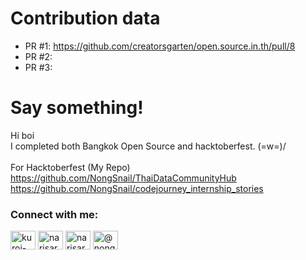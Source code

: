 # Contribution data

- PR #1:
  https://github.com/creatorsgarten/open.source.in.th/pull/8
- PR #2:
- PR #3:

# Say something!

Hi boi<br>
I completed both Bangkok Open Source and hacktoberfest. \(=w=)/
<br>
<br>
For Hacktoberfest (My Repo)
https://github.com/NongSnail/ThaiDataCommunityHub
https://github.com/NongSnail/codejourney_internship_stories

<h3 align="left">Connect with me:</h3>
<p align="left">
<a href="https://twitter.com/kuroi-01509" target="blank"><img align="center" src="https://raw.githubusercontent.com/rahuldkjain/github-profile-readme-generator/master/src/images/icons/Social/twitter.svg" alt="kuroi-01509" height="30" width="40" /></a>
<a href="https://linkedin.com/in/narisara limpisirisant" target="blank"><img align="center" src="https://raw.githubusercontent.com/rahuldkjain/github-profile-readme-generator/master/src/images/icons/Social/linked-in-alt.svg" alt="narisara limpisirisant" height="30" width="40" /></a>
<a href="https://fb.com/narisara limpisirisant" target="blank"><img align="center" src="https://raw.githubusercontent.com/rahuldkjain/github-profile-readme-generator/master/src/images/icons/Social/facebook.svg" alt="narisara limpisirisant" height="30" width="40" /></a>
<a href="https://medium.com/@nongsnaily" target="blank"><img align="center" src="https://raw.githubusercontent.com/rahuldkjain/github-profile-readme-generator/master/src/images/icons/Social/medium.svg" alt="@nongsnaily" height="30" width="40" /></a>
</p>
